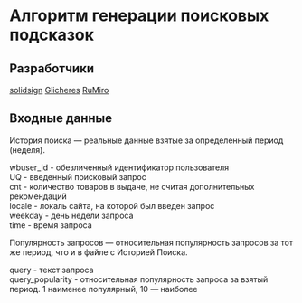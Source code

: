 # Алгоритм генерации поисковых подсказок

## Разработчики

[solidsign](https://github.com/solidsign)
[Glicheres](https://github.com/Glicheres)
[RuMiro](https://github.com/RuMiro)

## Входные данные

История поиска — реальные данные взятые за определенный период (неделя).  

wbuser_id - обезличенный идентификатор пользователя   
UQ - введенный поисковый запрос   
cnt - количество товаров в выдаче, не считая дополнительных рекомендаций  
locale - локаль сайта, на которой был введен запрос   
weekday - день недели запроса   
time - время запроса  

Популярность запросов — относительная популярность запросов за тот же период, что и в файле с Историей Поиска.

query - текст запроса   
query_popularity - относительная популярность запроса за взятый период. 1 наименее популярный, 10 — наиболее
